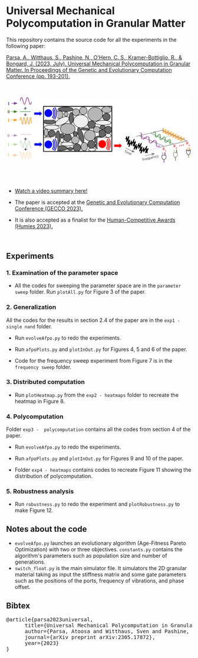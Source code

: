 # Universal Mechanical Polycomputation in Granular Matter

This repository contains the source code for all the experiments in the following paper:

[Parsa, A., Witthaus, S., Pashine, N., O'Hern, C. S., Kramer-Bottiglio, R., \& Bongard, J. (2023, July). Universal Mechanical Polycomputation in Granular Matter. In Proceedings of the Genetic and Evolutionary Computation Conference (pp. 193-201).](https://dl.acm.org/doi/abs/10.1145/3583131.3590520)

</br>

<p align="center">
  <img src="https://github.com/AtoosaParsa/gecco-2023/blob/main/overview.png"  width="700">
</p>

</br>
</br>

- [Watch a video summary here!](https://youtu.be/nL7L85-D9Uo)

- The paper is accepted at the <a href="https://gecco-2023.sigevo.org/HomePage"> Genetic and Evolutionary Computation Conference (GECCO 2023). </a>

- It is also accepted as a finalist for the <a href="https://www.human-competitive.org/awards"> Human-Competitive Awards (Humies 2023). </a>

</br>

## Experiments
### 1. Examination of the parameter space

- All the codes for sweeping the parameter space are in the `parameter sweep` folder. Run `plotAll.py` for Figure 3 of the paper.

### 2. Generalization
All the codes for the results in section 2.4 of the paper are in the `exp1 - single nand` folder.

- Run `evolveAfpo.py` to redo the experiments.
  
- Run `afpoPlots.py` and `plotInOut.py` for Figures 4, 5 and 6 of the paper.
 
- Code for the frequency sweep experiment from Figure 7 is in the `frequency sweep` folder.

### 3. Distributed computation 

- Run `plotHeatmap.py` from the `exp2 - heatmaps` folder to recreate the heatmap in Figure 8.

### 4. Polycomputation

Folder `exp3 -  polycomputation` contains all the codes from section 4 of the paper.

- Run `evolveAfpo.py` to redo the experiments.
  
- Run `afpoPlots.py` and `plotInOut.py` for Figures 9 and 10 of the paper.
  
- Folder `exp4 - heatmaps` contains codes to recreate Figure 11 showing the distribution of polycomputation.

### 5. Robustness analysis

- Run `robustness.py` to redo the experiment and `plotRobustness.py` to make Figure 12. 


## Notes about the code

- `evolveAfpo.py` launches an evolutionary algorithm (Age-Fitness Pareto Optimization) with two or three objectives. `constants.py` contains the algorithm's parameters such as population size and number of generations.
- `switch_float.py` is the main simulator file. It simulators the 2D granular material taking as input the stiffness matrix and some gate parameters such as the positions of the ports, frequency of vibrations, and phase offset.


Bibtex
------------
<pre>
@article{parsa2023universal,
&ensp; &nbsp; &nbsp; title={Universal Mechanical Polycomputation in Granular Matter},
&ensp; &nbsp; &nbsp; author={Parsa, Atoosa and Witthaus, Sven and Pashine, Nidhi and O'Hern, Corey S and Kramer-Bottiglio, Rebecca and Bongard, Josh},
&ensp; &nbsp; &nbsp; journal={arXiv preprint arXiv:2305.17872},
&ensp; &nbsp; &nbsp; year={2023}
}
</pre>
